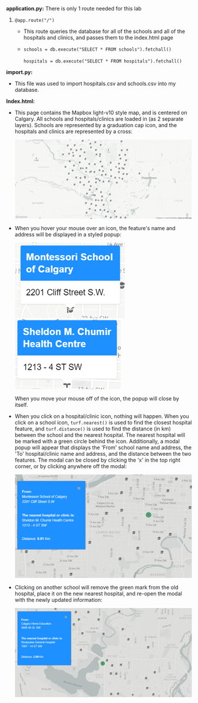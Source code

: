 **application.py:**
There is only 1 route needed for this lab

1. `@app.route("/")` 
	- This route queries the database for all of the schools and all of the hospitals and clinics, and passes them to the index.html page
	
	-     schools = db.execute("SELECT * FROM schools").fetchall()
	      
	      hospitals = db.execute("SELECT * FROM hospitals").fetchall()
	

**import.py:**

- This file was used to import hospitals.csv and schools.csv into my database. 



**Index.html:**

- This page contains the Mapbox light-v10 style map, and is centered on Calgary. All schools and hospitals/clinics are loaded in (as 2 separate layers). Schools are represented by a graduation cap icon, and the hospitals and clinics are represented by a cross:

  ![](https://github.com/mitchellbrown98/ENGO551Lab4/blob/main/screenshots/2021-03-09_13h09_24.png)

- When you hover your mouse over an icon, the feature's name and address will be displayed in a styled popup:

  ![](https://github.com/mitchellbrown98/ENGO551Lab4/blob/main/screenshots/2021-03-09_13h09_39.png) ![](https://github.com/mitchellbrown98/ENGO551Lab4/blob/main/screenshots/2021-03-09_13h09_50.png) 

  When you move your mouse off of the icon, the popup will close by itself.

- When you click on a hospital/clinic icon, nothing will happen. When you click on a school icon, `turf.nearest()` is used to find the closest hospital feature, and `turf.distance()` is used to find the distance (in km) between the school and the nearest hospital. The nearest hospital will be marked with a green circle behind the icon. Additionally, a modal popup will appear that displays the 'From' school name and address, the 'To' hospital/clinic name and address, and the distance between the two features. The modal can be closed by clicking the 'x' in the top right corner, or by clicking anywhere off the modal:

  ![](https://github.com/mitchellbrown98/ENGO551Lab4/blob/main/screenshots/2021-03-09_13h10_00.png)

- Clicking on another school will remove the green mark from the old hospital, place it on the new nearest hospital, and re-open the modal with the newly updated information:

  ![](https://github.com/mitchellbrown98/ENGO551Lab4/blob/main/screenshots/2021-03-09_13h10_20.png)
